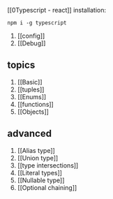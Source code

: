 [[0Typescript - react]] 
installation:
```cli
npm i -g typescript
```

1. [[config]]
2. [[Debug]] 

## topics
1. [[Basic]] 
2. [[tuples]] 
3. [[Enums]] 
4. [[functions]] 
5. [[Objects]] 

## advanced
1. [[Alias type]]  
2. [[Union type]] 
3. [[type intersections]] 
4. [[Literal types]] 
5. [[Nullable type]] 
6. [[Optional chaining]] 
